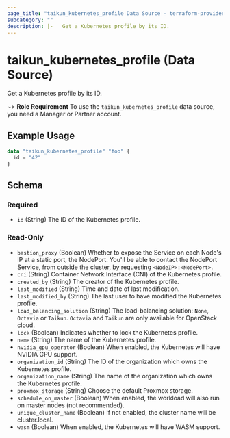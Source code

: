 ```yaml
---
page_title: "taikun_kubernetes_profile Data Source - terraform-provider-taikun"
subcategory: ""
description: |-   Get a Kubernetes profile by its ID.
---
```


# taikun_kubernetes_profile (Data Source)

Get a Kubernetes profile by its ID.

~> **Role Requirement** To use the `taikun_kubernetes_profile` data source, you need a Manager or Partner account.

## Example Usage

```terraform
data "taikun_kubernetes_profile" "foo" {
  id = "42"
}
```

<!-- schema generated by tfplugindocs -->
## Schema

### Required

- `id` (String) The ID of the Kubernetes profile.

### Read-Only

- `bastion_proxy` (Boolean) Whether to expose the Service on each Node's IP at a static port, the NodePort. You'll be able to contact the NodePort Service, from outside the cluster, by requesting `<NodeIP>:<NodePort>`.
- `cni` (String) Container Network Interface (CNI) of the Kubernetes profile.
- `created_by` (String) The creator of the Kubernetes profile.
- `last_modified` (String) Time and date of last modification.
- `last_modified_by` (String) The last user to have modified the Kubernetes profile.
- `load_balancing_solution` (String) The load-balancing solution: `None`, `Octavia` or `Taikun`. `Octavia` and `Taikun` are only available for OpenStack cloud.
- `lock` (Boolean) Indicates whether to lock the Kubernetes profile.
- `name` (String) The name of the Kubernetes profile.
- `nvidia_gpu_operator` (Boolean) When enabled, the Kubernetes will have NVIDIA GPU support.
- `organization_id` (String) The ID of the organization which owns the Kubernetes profile.
- `organization_name` (String) The name of the organization which owns the Kubernetes profile.
- `proxmox_storage` (String) Choose the default Proxmox storage.
- `schedule_on_master` (Boolean) When enabled, the workload will also run on master nodes (not recommended).
- `unique_cluster_name` (Boolean) If not enabled, the cluster name will be cluster.local.
- `wasm` (Boolean) When enabled, the Kubernetes will have WASM support.



